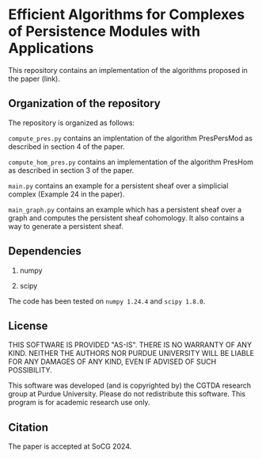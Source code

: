 # Efficient Algorithms for Complexes of Persistence Modules with Applications

This repository contains an implementation of the algorithms proposed in the paper (link).

## Organization of the repository

The repository is organized as follows:

`compute_pres.py` contains an implentation of the algorithm PresPersMod as described in section 4 of the paper.

`compute_hom_pres.py` contains an implementation of the algorithm PresHom as described in section 3 of the paper.

`main.py` contains an example for a persistent sheaf over a simplicial complex (Example 24 in the paper).

`main_graph.py` contains an example which has a persistent sheaf over a graph and computes the persistent sheaf cohomology. It also contains a way to generate a persistent sheaf.

## Dependencies

1. numpy
   
2. scipy

The code has been tested on `numpy 1.24.4` and `scipy 1.8.0`.

## License

THIS SOFTWARE IS PROVIDED "AS-IS". THERE IS NO WARRANTY OF ANY KIND. NEITHER THE AUTHORS NOR PURDUE UNIVERSITY WILL BE LIABLE FOR ANY DAMAGES OF ANY KIND, EVEN IF ADVISED OF SUCH POSSIBILITY.

This software was developed (and is copyrighted by) the CGTDA research group at Purdue University. Please do not redistribute this software. This program is for academic research use only.

## Citation

The paper is accepted at SoCG 2024.



